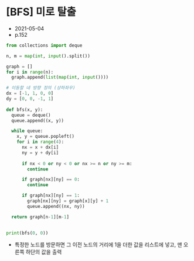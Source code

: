 # [BFS] 미로 탈출

- 2021-05-04
- p.152

```python
from collections import deque

n, m = map(int, input().split())

graph = []
for i in range(n):
  graph.append(list(map(int, input())))

# 이동할 네 방향 정의 (상하좌우)
dx = [-1, 1, 0, 0]
dy = [0, 0, -1, 1]
  
def bfs(x, y):
  queue = deque()
  queue.append((x, y))

  while queue:
    x, y = queue.popleft()
    for i in range(4):
      nx = x + dx[i]
      ny = y + dy[i]
      
      if nx < 0 or ny < 0 or nx >= n or ny >= m:
        continue

      if graph[nx][ny] == 0:
        continue

      if graph[nx][ny] == 1:
        graph[nx][ny] = graph[x][y] + 1
        queue.append((nx, ny))

  return graph[n-1][m-1]
    

print(bfs(0, 0))
```

- 특정한 노드를 방문하면 그 이전 노드의 거리에 1을 더한 값을 리스트에 넣고, 맨 오른쪽 하단의 값을 출력
